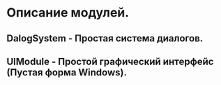 # Описание модулей.

## DalogSystem - Простая система диалогов.
## UIModule - Простой графический интерфейс (Пустая форма Windows).

